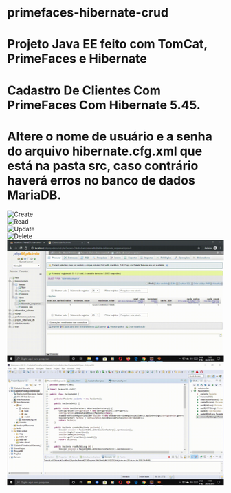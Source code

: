 # primefaces-hibernate-crud
# Projeto Java EE feito com TomCat, PrimeFaces e Hibernate

# Cadastro De Clientes Com PrimeFaces Com Hibernate 5.45.

# Altere o nome de usuário e a senha do arquivo hibernate.cfg.xml que está na pasta src, caso contrário haverá erros no banco de dados MariaDB.

![Create](./gifs/create_hibernate.gif)<br />
![Read](./gifs/read_cpf_hibernate.gif)<br />
![Update](./gifs/update_hibernate.gif)<br />
![Delete](./gifs/delete_hibernate.gif)<br />
![Maria DB](./gifs/maria_db.gif)<br />
![Hibernate](./gifs/hibernate_01.gif)<br />
